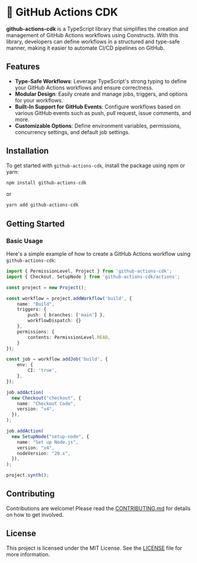 # 🚧 GitHub Actions CDK

**github-actions-cdk** is a TypeScript library that simplifies the creation and management of GitHub Actions workflows using Constructs. With this library, developers can define workflows in a structured and type-safe manner, making it easier to automate CI/CD pipelines on GitHub.

## Features

- **Type-Safe Workflows**: Leverage TypeScript's strong typing to define your GitHub Actions workflows and ensure correctness.
- **Modular Design**: Easily create and manage jobs, triggers, and options for your workflows.
- **Built-In Support for GitHub Events**: Configure workflows based on various GitHub events such as push, pull request, issue comments, and more.
- **Customizable Options**: Define environment variables, permissions, concurrency settings, and default job settings.

## Installation

To get started with `github-actions-cdk`, install the package using npm or yarn:

```bash
npm install github-actions-cdk
```

or 

```bash
yarn add github-actions-cdk
```

## Getting Started

### Basic Usage

Here's a simple example of how to create a GitHub Actions workflow using `github-actions-cdk`:

```typescript
import { PermissionLevel, Project } from 'github-actions-cdk';
import { Checkout, SetupNode } from 'github-actions-cdk/actions';

const project = new Project();

const workflow = project.addWorkflow('build', {
    name: "Build",
    triggers: {
        push: { branches: ['main'] },
        workflowDispatch: {}
    },
    permissions: {
        contents: PermissionLevel.READ,
    }
});

const job = workflow.addJob('build', {
	env: {
		CI: 'true',
	},
});

job.addAction(
  new Checkout("checkout", {
    name: "Checkout Code",
    version: "v4",
  }),
);

job.addAction(
  new SetupNode("setup-node", {
    name: "Set up Node.js",
    version: "v4",
    nodeVersion: "20.x",
  }),
);

project.synth();
```

## Contributing

Contributions are welcome! Please read the [CONTRIBUTING.md](./CONTRIBUTING.md) for details on how to get involved.

## License

This project is licensed under the MIT License. See the [LICENSE](./LICENCE) file for more information.

